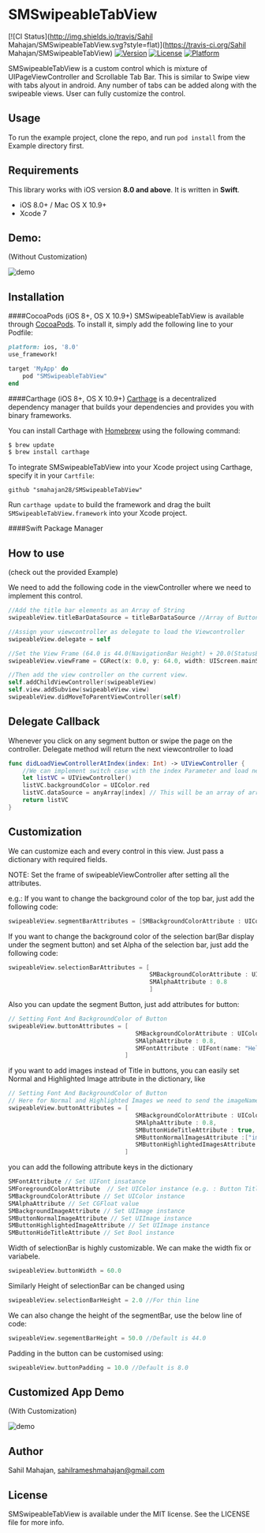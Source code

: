 # SMSwipeableTabView

[![CI Status](http://img.shields.io/travis/Sahil Mahajan/SMSwipeableTabView.svg?style=flat)](https://travis-ci.org/Sahil Mahajan/SMSwipeableTabView)
[![Version](https://img.shields.io/cocoapods/v/SMSwipeableTabView.svg?style=flat)](http://cocoapods.org/pods/SMSwipeableTabView)
[![License](https://img.shields.io/cocoapods/l/SMSwipeableTabView.svg?style=flat)](http://cocoapods.org/pods/SMSwipeableTabView)
[![Platform](https://img.shields.io/cocoapods/p/SMSwipeableTabView.svg?style=flat)](http://cocoapods.org/pods/SMSwipeableTabView)

SMSwipeableTabView is a custom control which is mixture of UIPageViewController and Scrollable Tab Bar. This is similar to Swipe view with tabs alyout in android. Any number of tabs can be added along with the swipeable views. User can fully customize the control.

## Usage

To run the example project, clone the repo, and run `pod install` from the Example directory first.

## Requirements

This library works with iOS version __8.0 and above__. It is written in __Swift__.

- iOS 8.0+ / Mac OS X 10.9+
- Xcode 7

## Demo: 
(Without Customization)

![demo](http://i.imgur.com/fOsNdck.gif)

## Installation

####CocoaPods (iOS 8+, OS X 10.9+)
SMSwipeableTabView is available through [CocoaPods](http://cocoapods.org). To install
it, simply add the following line to your Podfile:

```ruby
platform: ios, '8.0'
use_framework!

target 'MyApp' do
    pod "SMSwipeableTabView"
end
```

####Carthage (iOS 8+, OS X 10.9+)
[Carthage](https://github.com/Carthage/Carthage) is a decentralized dependency manager that builds your dependencies and provides you with binary frameworks.

You can install Carthage with [Homebrew](http://brew.sh/) using the following command:

```bash
$ brew update
$ brew install carthage
```

To integrate SMSwipeableTabView into your Xcode project using Carthage, specify it in your `Cartfile`:

```ogdl
github "smahajan28/SMSwipeableTabView"
```

Run `carthage update` to build the framework and drag the built `SMSwipeableTabView.framework` into your Xcode project.

####Swift Package Manager



## How to use 

(check out the provided Example)

We need to add the following code in the viewController where we need to implement this control.

```swift 
//Add the title bar elements as an Array of String
swipeableView.titleBarDataSource = titleBarDataSource //Array of Button Titles like ["Punjab", "Karnataka", "Mumbai"]

//Assign your viewcontroller as delegate to load the Viewcontroller
swipeableView.delegate = self

//Set the View Frame (64.0 is 44.0(NavigationBar Height) + 20.0(StatusBar Height))
swipeableView.viewFrame = CGRect(x: 0.0, y: 64.0, width: UIScreen.mainScreen().bounds.width, height: UIScreen.mainScreen().bounds.height-64.0)

//Then add the view controller on the current view.
self.addChildViewController(swipeableView)
self.view.addSubview(swipeableView.view)
swipeableView.didMoveToParentViewController(self)
```

## Delegate Callback

Whenever you click on any segment button or swipe the page on the controller. Delegate method will return the next viewcontroller to load

```Swift
func didLoadViewControllerAtIndex(index: Int) -> UIViewController {
    //We can implement switch case with the index Parameter and load new controller at every new index. Or we can load the same list view with different datasource.
    let listVC = UIViewController()
    listVC.backgroundColor = UIColor.red
    listVC.dataSource = anyArray[index] // This will be an array of arrays or we need to set our dataSource of every different controller.
    return listVC
}
```

## Customization 

We can customize each and every control in this view. Just pass a dictionary with required fields.

NOTE: Set the frame of swipeableViewController after setting all the attributes.

e.g.:
If you want to change the background color of the top bar, just add the following code:
```swift
swipeableView.segmentBarAttributes = [SMBackgroundColorAttribute : UIColor.lightGray]

```

If you want to change the background color of the selection bar(Bar display under the segment button) and set Alpha of the selection bar, just add the following code:
```swift
swipeableView.selectionBarAttributes = [
                                        SMBackgroundColorAttribute : UIColor.green, 
                                        SMAlphaAttribute : 0.8
                                        ]

```

Also you can update the segment Button, just add attributes for button:
```swift
// Setting Font And BackgroundColor of Button
swipeableView.buttonAttributes = [
                                    SMBackgroundColorAttribute : UIColor.green, 
                                    SMAlphaAttribute : 0.8,
                                    SMFontAttribute : UIFont(name: "HelveticaNeue-Medium", size: 13.0)
                                 ]
```

if you want to add images instead of Title in buttons, you can easily set Normal and Highlighted Image attribute in the dictionary, like

```swift
// Setting Font And BackgroundColor of Button
// Here for Normal and Highlighted Images we need to send the imageName array
swipeableView.buttonAttributes = [
                                    SMBackgroundColorAttribute : UIColor.clear, 
                                    SMAlphaAttribute : 0.8,
                                    SMButtonHideTitleAttribute : true,
                                    SMButtonNormalImagesAttribute :["image_name1", "image_name2"] as [String]),
                                    SMButtonHighlightedImagesAttribute : ["high_image_name1", "high_image_name2"] as [String])
                                 ]
```

you can add the following attribute keys in the dictionary

```swift
SMFontAttribute // Set UIFont insatance
SMForegroundColorAttribute  // Set UIColor instance (e.g. : Button Title Label ForegroundColor)
SMBackgroundColorAttribute // Set UIColor instance
SMAlphaAttribute // Set CGFloat value
SMBackgroundImageAttribute // Set UIImage instance
SMButtonNormalImageAttribute // Set UIImage instance
SMButtonHighlightedImageAttribute // Set UIImage instance
SMButtonHideTitleAttribute // Set Bool instance
```

Width of selectionBar is highly customizable. We can make the width fix or variabele.

```swift
swipeableView.buttonWidth = 60.0
```

Similarly Height of selectionBar can be changed using

```swift
swipeableView.selectionBarHeight = 2.0 //For thin line
```

We can also change the height of the segmentBar, use the below line of code:

```swift
swipeableView.segementBarHeight = 50.0 //Default is 44.0
```

Padding in the button can be customised using:

```swift
swipeableView.buttonPadding = 10.0 //Default is 8.0
```

## Customized App Demo
(With Customization)

![demo](http://i.imgur.com/oMVnz36.gif)

## Author

Sahil Mahajan, sahilrameshmahajan@gmail.com

## License

SMSwipeableTabView is available under the MIT license. See the LICENSE file for more info.
